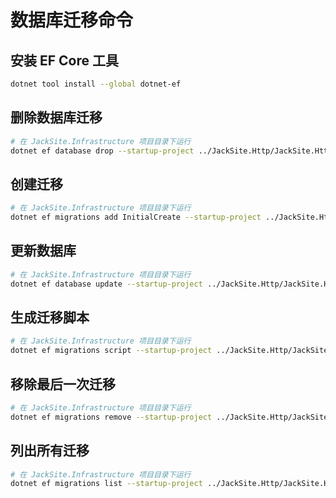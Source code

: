 # 数据库迁移命令

## 安装 EF Core 工具
```bash
dotnet tool install --global dotnet-ef
```

## 删除数据库迁移
```bash
# 在 JackSite.Infrastructure 项目目录下运行
dotnet ef database drop --startup-project ../JackSite.Http/JackSite.Http.csproj
```

## 创建迁移
```bash
# 在 JackSite.Infrastructure 项目目录下运行
dotnet ef migrations add InitialCreate --startup-project ../JackSite.Http/JackSite.Http.csproj
```

## 更新数据库
```bash
# 在 JackSite.Infrastructure 项目目录下运行
dotnet ef database update --startup-project ../JackSite.Http/JackSite.Http.csproj
```

## 生成迁移脚本
```bash
# 在 JackSite.Infrastructure 项目目录下运行
dotnet ef migrations script --startup-project ../JackSite.Http/JackSite.Http.csproj
```

## 移除最后一次迁移
```bash
# 在 JackSite.Infrastructure 项目目录下运行
dotnet ef migrations remove --startup-project ../JackSite.Http/JackSite.Http.csproj
```

## 列出所有迁移
```bash
# 在 JackSite.Infrastructure 项目目录下运行
dotnet ef migrations list --startup-project ../JackSite.Http/JackSite.Http.csproj
```